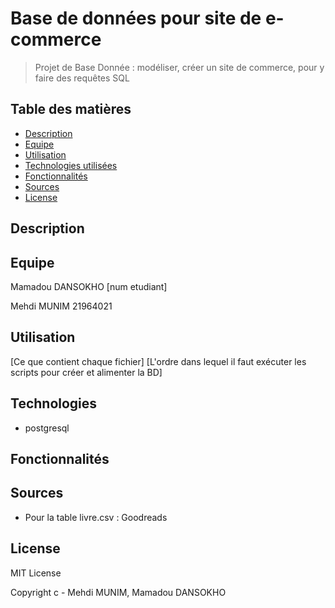 # Base de données pour site de e-commerce

 > Projet de Base Donnée : modéliser, créer un site de commerce, pour y faire des requêtes SQL

## Table des matières
* [Description](#description)
* [Equipe](#equipe)
* [Utilisation](#utilisation)
* [Technologies utilisées](#technologies)
* [Fonctionnalités](#fonctionnalités)
* [Sources](#sources)
* [License](#license)


## Description

## Equipe
Mamadou DANSOKHO [num etudiant]

Mehdi MUNIM 21964021

## Utilisation
[Ce que contient chaque fichier]
[L'ordre dans lequel il faut exécuter les scripts pour créer et alimenter la BD]

## Technologies
* postgresql

## Fonctionnalités

## Sources
* Pour la table livre.csv : Goodreads


## License 
MIT License 

Copyright c - Mehdi MUNIM, Mamadou DANSOKHO
